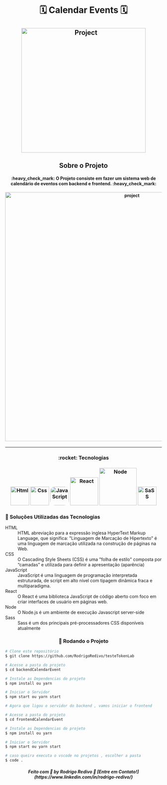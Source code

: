 <!-- ************************************* Title ********************************************* -->

###### <h1 align="center">🗓 Calendar Events 🗓</h1>

<h2 align="center" >
  <img alt="Project" src="https://res.cloudinary.com/practicaldev/image/fetch/s--0QUG2355--/c_imagga_scale,f_auto,fl_progressive,h_900,q_auto,w_1600/https://www.syncfusion.com/blogs/wp-content/uploads/2020/07/Introducing-a-Special-Time-Region-in-the-Flutter-Event-Calendar.jpg" width="400px">
</h2>

<!-- ************************************* Project ********************************************* -->

<h2 align="center">Sobre o Projeto</h2>

<h4 align="center"> 
	:heavy_check_mark: O Projeto consiste em fazer um sistema web de calendário de eventos com backend e frontend. :heavy_check_mark:
</h4>

<h4 align="center">
	<img alt="project" title="Project" src="https://raw.githubusercontent.com/RodrigoRedivo/teste/main/src/assets/chrome-capture%20(1).gif?token=ANGKLMI62ML7PBIRYGE66C3AUGLDY" width="800px" />
</h4>

---

<h3 align="center"> 
	:rocket: Tecnologias
</h3>

<h3 align="center">
  <img alt="Html" title="Html" src="https://cdn.pixabay.com/photo/2017/08/05/11/16/logo-2582748_960_720.png" width="60px" />
  <img alt="Css" title="Css" src="https://cdn.pixabay.com/photo/2017/08/05/11/16/logo-2582747_960_720.png" width="60px" />
  <img alt="JavaScript" title="JavaScript" src="https://images.vexels.com/media/users/3/166403/isolated/lists/a5a33bf3004830a2bd581e9fa65de660-icone-da-linguagem-de-programacao-javascript.png" width="60px" style="border-radius: 25%"/>
  <img alt="React" title="React" src="https://upload.wikimedia.org/wikipedia/commons/thumb/a/a7/React-icon.svg/1280px-React-icon.svg.png" width="90px" />
  <img alt="Node" title="Node" src="https://lh3.googleusercontent.com/proxy/xPyFT1mQtrfNCE2B7-Gx_pG9JYILtb8NFNS-zmd5ysTAf-XNlxopGv2TFu50DCTxfEIqyG_7NUuvbqZJYoS-vWqyVGMzTOIMztxjYVLF271X3lqKa_GJbzG369C9hmVYVwUg_aU3DNs6EJOewIIYhQg1edE" width="120px" />
  <img alt="SaSS" title="Sass" src="https://camo.githubusercontent.com/f75be34b984916f7c30b40dbf332154eb2e06ed630ce0f446aaa6ec134c8f94f/68747470733a2f2f736173732d6c616e672e636f6d2f6173736574732f696d672f7374796c6567756964652f7365616c2d636f6c6f722d61656630333534632e706e67" width="60px"/>
</h3>

<h3>🔧 Soluções Utilizadas das Tecnologias</h3>
<dl>
	<dt>HTML</dt>
		<dd>HTML abreviação para a expressão inglesa HyperText Markup Language, que significa: "Linguagem de Marcação de Hipertexto" é uma linguagem de marcação utilizada na construção de páginas na Web. </dd>
	<dt>CSS</dt>
		<dd>O Cascading Style Sheets (CSS) é uma "folha de estilo" composta por “camadas” e utilizada para definir a apresentação (aparência)</dd>
	<dt>JavaScript</dt>
		<dd>JavaScript é uma linguagem de programação interpretada estruturada, de script em alto nível com tipagem dinâmica fraca e multiparadigma.</dd>
	<dt>React</dt>
		<dd>O React é uma biblioteca JavaScript de código aberto com foco em criar interfaces de usuário em páginas web.</dd>
    <dt>Node</dt>
		<dd>O Node.js é um ambiente de execução Javascript server-side</dd>
    <dt>Sass</dt>
		<dd>Sass é um dos principais pré-processadores CSS disponíveis atualmente</dd>
</dl>

<h3 align="center"> 🎲 Rodando o Projeto</h3>

```bash
# Clone este repositório
$ git clone https://github.com/RodrigoRedivo/testeTokenLab

# Acesse a pasta do projeto
$ cd backendCalendarEvent

# Instale as Dependencias do projeto
$ npm install ou yarn

# Iniciar o Servidor
$ npm start ou yarn start

# Agora que ligou o servidor do backend , vamos iniciar o frontend

# Acesse a pasta do projeto
$ cd frontendCalendarEvent

# Instale as Dependencias do projeto
$ npm install ou yarn

# Iniciar o Servidor
$ npm start ou yarn start

# caso queira executa o vscode no projetos , escolher a pasta
$ code .
```

<h5 align="center"> 
Feito com 💜 by Rodrigo Redivo 🤝 [Entre em Contato!](https://www.linkedin.com/in/rodrigo-redivo/)
</h5>
